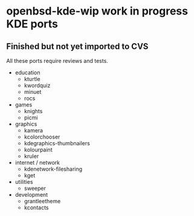 # openbsd-kde-wip work in progress KDE ports

## Finished but not yet imported to CVS

All these ports require reviews and tests.

- education
    - kturtle
    - kwordquiz
    - minuet
    - rocs
- games
    - knights
    - picmi
- graphics
    - kamera
    - kcolorchooser
    - kdegraphics-thumbnailers
    - kolourpaint
    - kruler
- internet / network
    - kdenetwork-filesharing
    - kget
- utilities
    - sweeper
- development
    - grantleetheme
    - kcontacts
